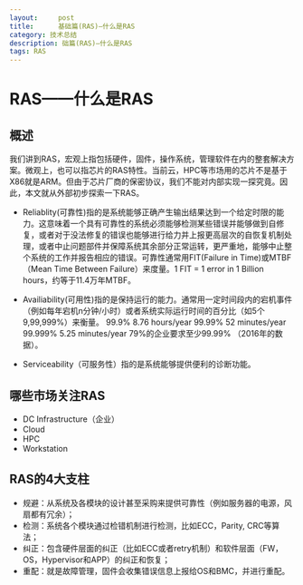 ```yaml
---
layout:     post
title:      基础篇(RAS)—什么是RAS
category: 技术总结
description: 础篇(RAS)—什么是RAS
tags: RAS
---
```


# RAS——什么是RAS

## 概述
我们讲到RAS，宏观上指包括硬件，固件，操作系统，管理软件在内的整套解决方案。微观上，也可以指芯片的RAS特性。当前云，HPC等市场用的芯片不是基于X86就是ARM。但由于芯片厂商的保密协议，我们不能对内部实现一探究竟。因此，本文就从外部初步探索一下RAS。

- Reliablity(可靠性)指的是系统能够正确产生输出结果达到一个给定时限的能力。这意味着一个具有可靠性的系统必须能够检测某些错误并能够做到自修复，或者对于没法修复的错误也能够进行给力并上报更高层次的自恢复机制处理，或者中止问题部件并保障系统其余部分正常运转，更严重地，能够中止整个系统的工作并报告相应的错误。可靠性通常用FIT(Failure in Time)或MTBF（Mean Time Between Failure）来度量。1 FIT = 1 error in 1 Billion hours，约等于11.4万年MTBF。

- Availiability(可用性)指的是保持运行的能力。通常用一定时间段内的宕机事件（例如每年宕机n分钟/小时）或者系统实际运行时间的百分比（如5个9,99,999%）来衡量。
99.9%    8.76 hours/year
99.99%   52 minutes/year
99.999%  5.25 minutes/year
79%的企业要求至少99.99% （2016年的数据）。

- Serviceability（可服务性）指的是系统能够提供便利的诊断功能。

## 哪些市场关注RAS
- DC Infrastructure（企业）
- Cloud
- HPC
- Workstation

## RAS的4大支柱
- 规避：从系统及各模块的设计甚至采购来提供可靠性（例如服务器的电源，风扇都有冗余）；<br>
- 检测：系统各个模块通过检错机制进行检测，比如ECC，Parity, CRC等算法；<br>
- 纠正：包含硬件层面的纠正（比如ECC或者retry机制）和软件层面（FW，OS，Hypervisor和APP）的纠正和恢复；<br>
- 重配：就是故障管理，固件会收集错误信息上报给OS和BMC，并进行重配。
